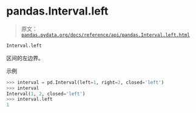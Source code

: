 # pandas.Interval.left

> 原文：[`pandas.pydata.org/docs/reference/api/pandas.Interval.left.html`](https://pandas.pydata.org/docs/reference/api/pandas.Interval.left.html)

```py
Interval.left
```

区间的左边界。

示例

```py
>>> interval = pd.Interval(left=1, right=2, closed='left')
>>> interval
Interval(1, 2, closed='left')
>>> interval.left
1 
```
